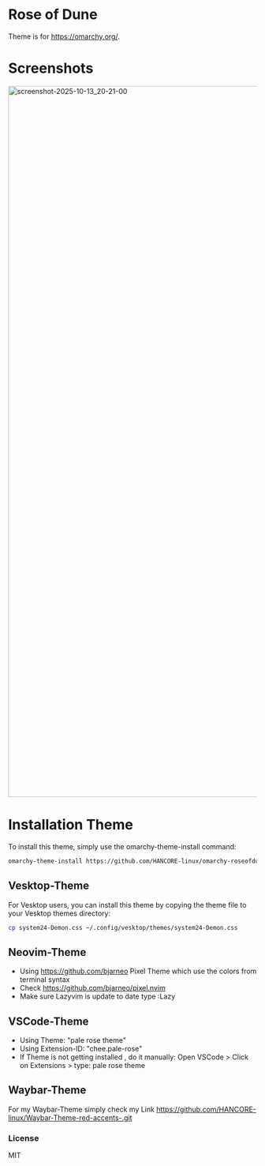 # Rose of Dune
Theme is for https://omarchy.org/. 

# Screenshots
<img width="2560" height="1440" alt="screenshot-2025-10-13_20-21-00" src="https://github.com/user-attachments/assets/1c401c57-3b3f-42f1-bf05-0baf399988e7" />




# Installation Theme

To install this theme, simply use the omarchy-theme-install command:

```bash
omarchy-theme-install https://github.com/HANCORE-linux/omarchy-roseofdune-theme.git
```
## Vesktop-Theme
For Vesktop users, you can install this theme by copying the theme file to your Vesktop themes directory:
```bash
cp system24-Demon.css ~/.config/vesktop/themes/system24-Demon.css
```

## Neovim-Theme
- Using https://github.com/bjarneo Pixel Theme which use the colors from terminal syntax <br>
- Check https://github.com/bjarneo/pixel.nvim <br>
- Make sure Lazyvim is update to date type :Lazy <br>

## VSCode-Theme
- Using Theme: "pale rose theme"
- Using Extension-ID: "chee.pale-rose"
- If Theme is not getting installed , do it manually: Open VSCode > Click on Extensions > type: pale rose theme

## Waybar-Theme
For my Waybar-Theme simply check my Link https://github.com/HANCORE-linux/Waybar-Theme-red-accents-.git

### License
MIT
